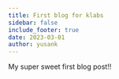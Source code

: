 ```yaml
---
title: First blog for klabs
sidebar: false
include_footer: true
date: 2023-03-01
author: yusank
---
```


My super sweet first blog post!!
